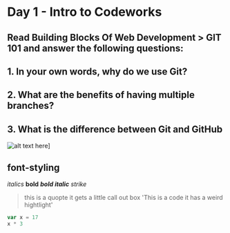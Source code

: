 # Day 1 - Intro to Codeworks

## Read Building Blocks Of Web Development > GIT 101 and answer the following questions:

## 1. In your own words, why do we use Git?

## 2. What are the benefits of having multiple branches?

## 3. What is the difference between Git and GitHub

<!-- ctrl backslash will VS code will give you comment in whatever language you are using -->

<!-- link -->
![alt text here](https://placehold.it/200x200)]

## font-styling
*italics*
**bold**
***bold italic***
_strike_
>this is a quopte it gets a little call out box
'This is a code it has a weird hightlight'
```javascript
var x = 17
x * 3
```
<!-- See BCW Vocabulary markdown page (blog page) -->
